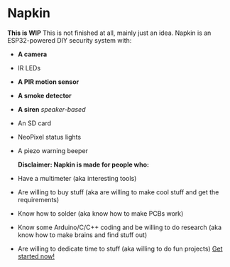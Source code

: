 # Napkin
  **This is WIP** This is not finished at all, mainly just an idea.
  Napkin is an ESP32-powered DIY security system with:
- **A camera**
- IR LEDs
- **A PIR motion sensor**
- **A smoke detector**
- **A siren** *speaker-based*
- An SD card
- NeoPixel status lights
- A piezo warning beeper
  
  **Disclaimer: Napkin is made for people who:**
- Have a multimeter (aka interesting tools)
- Are willing to buy stuff (aka are willing to make cool stuff and get the requirements)
- Know how to solder (aka know how to make PCBs work)
- Know some Arduino/C/C++ coding and be willing to do research (aka know how to make brains and find stuff out)
- Are willing to dedicate time to stuff (aka willing to do fun projects)
  [Get started now!](howto2.md)
